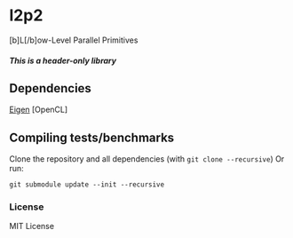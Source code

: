 # l2p2
[b]L[/b]ow-Level Parallel Primitives
##### This is a header-only library

## Dependencies
[Eigen][1]
[OpenCL]

## Compiling tests/benchmarks
Clone the repository and all dependencies (with `git clone --recursive`)
Or run:
```
git submodule update --init --recursive
```

### License
MIT License

[1]: http://eigen.tuxfamily.org
